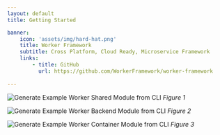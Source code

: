 ```yaml
---
layout: default
title: Getting Started

banner:
    icon: 'assets/img/hard-hat.png'
    title: Worker Framework
    subtitle: Cross Platform, Cloud Ready, Microservice Framework
    links:
        - title: GitHub
          url: https://github.com/WorkerFramework/worker-framework
          
---
```



![Generate Example Worker Shared Module from CLI](!images/CLIGenerateExampleShared.png)
*Figure 1*


![Generate Example Worker Backend Module from CLI]("/images/CLIGenerateExampleBackend.png")
*Figure 2*

![Generate Example Worker Container Module from CLI]("images/CLIGenerateExampleContainer.png")
*Figure 3*

